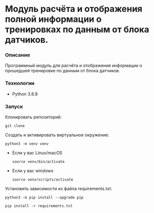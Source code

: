 # Модуль расчёта и отображения полной информации о тренировках по данным от блока датчиков.

### Описание
Программный модуль для расчёта и отображения информации
о прошедшей тренировке по данным от блока датчиков.
### Технологии
* Python 3.8.8

### Запуск
Клонировать репозиторий:

```
git clone 
```

Cоздать и активировать виртуальное окружение:

```
python3 -m venv venv
```

* Если у вас Linux/macOS

    ```
    source venv/bin/activate
    ```

* Если у вас windows

    ```
    source venv/scripts/activate
    ```

Установить зависимости из файла requirements.txt:

```
python3 -m pip install --upgrade pip
```

```
pip install -r requirements.txt
```
